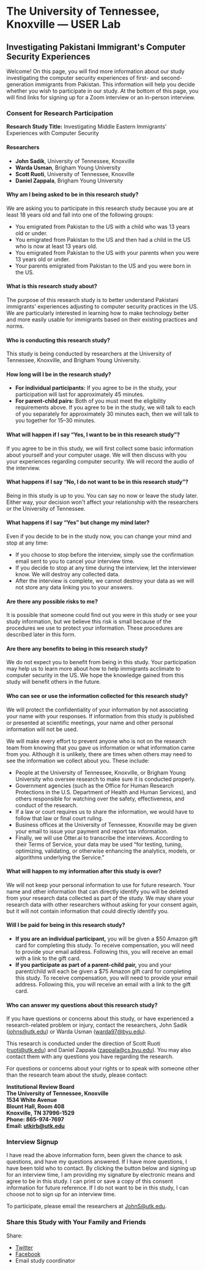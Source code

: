 # The University of Tennessee, Knoxville — USER Lab
## Investigating Pakistani Immigrant's Computer Security Experiences

Welcome! On this page, you will find more information about our study investigating the computer security experiences of first- and second-generation immigrants from Pakistan. This information will help you decide whether you wish to participate in our study. At the bottom of this page, you will find links for signing up for a Zoom interview or an in-person interview.

### Consent for Research Participation

**Research Study Title:** Investigating Middle Eastern Immigrants' Experiences with Computer Security

#### Researchers
- **John Sadik**, University of Tennessee, Knoxville
- **Warda Usman**, Brigham Young University
- **Scott Ruoti**, University of Tennessee, Knoxville
- **Daniel Zappala**, Brigham Young University

#### Why am I being asked to be in this research study?
We are asking you to participate in this research study because you are at least 18 years old and fall into one of the following groups:
- You emigrated from Pakistan to the US with a child who was 13 years old or under.
- You emigrated from Pakistan to the US and then had a child in the US who is now at least 13 years old.
- You emigrated from Pakistan to the US with your parents when you were 13 years old or under.
- Your parents emigrated from Pakistan to the US and you were born in the US.

#### What is this research study about?
The purpose of this research study is to better understand Pakistani immigrants' experiences adjusting to computer security practices in the US. We are particularly interested in learning how to make technology better and more easily usable for immigrants based on their existing practices and norms.

#### Who is conducting this research study?
This study is being conducted by researchers at the University of Tennessee, Knoxville, and Brigham Young University.

#### How long will I be in the research study?
- **For individual participants:** If you agree to be in the study, your participation will last for approximately 45 minutes.
- **For parent-child pairs:** Both of you must meet the eligibility requirements above. If you agree to be in the study, we will talk to each of you separately for approximately 30 minutes each, then we will talk to you together for 15–30 minutes.

#### What will happen if I say “Yes, I want to be in this research study”?
If you agree to be in this study, we will first collect some basic information about yourself and your computer usage. We will then discuss with you your experiences regarding computer security. We will record the audio of the interview.

#### What happens if I say “No, I do not want to be in this research study”?
Being in this study is up to you. You can say no now or leave the study later. Either way, your decision won't affect your relationship with the researchers or the University of Tennessee.

#### What happens if I say “Yes” but change my mind later?
Even if you decide to be in the study now, you can change your mind and stop at any time:
- If you choose to stop before the interview, simply use the confirmation email sent to you to cancel your interview time.
- If you decide to stop at any time during the interview, let the interviewer know. We will destroy any collected data.
- After the interview is complete, we cannot destroy your data as we will not store any data linking you to your answers.

#### Are there any possible risks to me?
It is possible that someone could find out you were in this study or see your study information, but we believe this risk is small because of the procedures we use to protect your information. These procedures are described later in this form.

#### Are there any benefits to being in this research study?
We do not expect you to benefit from being in this study. Your participation may help us to learn more about how to help immigrants acclimate to computer security in the US. We hope the knowledge gained from this study will benefit others in the future.

#### Who can see or use the information collected for this research study?
We will protect the confidentiality of your information by not associating your name with your responses. If information from this study is published or presented at scientific meetings, your name and other personal information will not be used.

We will make every effort to prevent anyone who is not on the research team from knowing that you gave us information or what information came from you. Although it is unlikely, there are times when others may need to see the information we collect about you. These include:
- People at the University of Tennessee, Knoxville, or Brigham Young University who oversee research to make sure it is conducted properly.
- Government agencies (such as the Office for Human Research Protections in the U.S. Department of Health and Human Services), and others responsible for watching over the safety, effectiveness, and conduct of the research.
- If a law or court requires us to share the information, we would have to follow that law or final court ruling.
- Business offices at the University of Tennessee, Knoxville may be given your email to issue your payment and report tax information.
- Finally, we will use Otter.ai to transcribe the interviews. According to their Terms of Service, your data may be used “for testing, tuning, optimizing, validating, or otherwise enhancing the analytics, models, or algorithms underlying the Service.”

#### What will happen to my information after this study is over?
We will not keep your personal information to use for future research. Your name and other information that can directly identify you will be deleted from your research data collected as part of the study. We may share your research data with other researchers without asking for your consent again, but it will not contain information that could directly identify you.

#### Will I be paid for being in this research study?
- **If you are an individual participant,** you will be given a $50 Amazon gift card for completing this study. To receive compensation, you will need to provide your email address. Following this, you will receive an email with a link to the gift card.
- **If you participate as part of a parent-child pair,** you and your parent/child will each be given a $75 Amazon gift card for completing this study. To receive compensation, you will need to provide your email address. Following this, you will receive an email with a link to the gift card.

#### Who can answer my questions about this research study?
If you have questions or concerns about this study, or have experienced a research-related problem or injury, contact the researchers, John Sadik (johns@utk.edu) or Warda Usman (warda97@byu.edu).

This research is conducted under the direction of Scott Ruoti (ruoti@utk.edu) and Daniel Zappala (zappala@cs.byu.edu). You may also contact them with any questions you have regarding the research.

For questions or concerns about your rights or to speak with someone other than the research team about the study, please contact:

**Institutional Review Board**  
**The University of Tennessee, Knoxville**  
**1534 White Avenue**  
**Blount Hall, Room 408**  
**Knoxville, TN 37996-1529**  
**Phone: 865-974-7697**  
**Email: utkirb@utk.edu**

### Interview Signup
I have read the above information form, been given the chance to ask questions, and have my questions answered. If I have more questions, I have been told who to contact. By clicking the button below and signing up for an interview time, I am providing my signature by electronic means and agree to be in this study. I can print or save a copy of this consent information for future reference. If I do not want to be in this study, I can choose not to sign up for an interview time.

To participate, please email the researchers at JohnS@utk.edu.

### Share this Study with Your Family and Friends
Share:
- [Twitter](#)
- [Facebook](#)
- Email study coordinator
